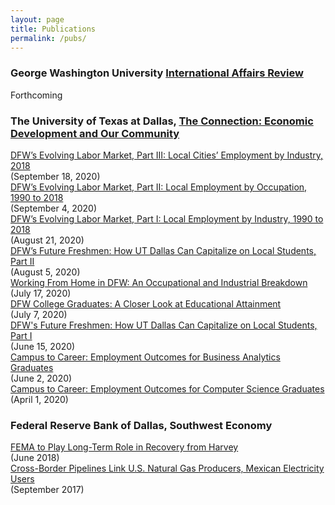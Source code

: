 ```yaml
---
layout: page
title: Publications
permalink: /pubs/
---
```

### George Washington University [International Affairs Review](https://iar-gwu.org/)

Forthcoming

### The University of Texas at Dallas, [The Connection: Economic Development and Our Community](https://www.utdallas.edu/economicengine/connection/)

[DFW’s Evolving Labor Market, Part III: Local Cities’ Employment by Industry, 2018](https://utdallas.edu/economicengine/download/The_Connection_20200918.pdf)  
(September 18, 2020)  
[DFW’s Evolving Labor Market, Part II: Local Employment by Occupation, 1990 to 2018](https://utdallas.edu/economicengine/download/The_Connection_20200904.pdf)  
(September 4, 2020)  
[DFW’s Evolving Labor Market, Part I: Local Employment by Industry, 1990 to 2018](https://utdallas.edu/economicengine/download/The_Connection_20200821.pdf)  
(August 21, 2020)  
[DFW’s Future Freshmen: How UT Dallas Can Capitalize on Local Students, Part II](https://utdallas.edu/economicengine/download/The_Connection_20200805.pdf)  
(August 5, 2020)  
[Working From Home in DFW: An Occupational and Industrial Breakdown](https://utdallas.edu/economicengine/download/The_Connection_20200717.pdf)  
(July 17, 2020)  
[DFW College Graduates: A Closer Look at Educational Attainment](https://utdallas.edu/economicengine/download/The_Connection_20200707.pdf)  
(July 7, 2020)  
[DFW's Future Freshmen: How UT Dallas Can Capitalize on Local Students, Part I](https://www.utdallas.edu/economicengine/download/The_Connection_20200615.pdf)  
(June 15, 2020)  
[Campus to Career: Employment Outcomes for Business Analytics Graduates](https://www.utdallas.edu/economicengine/download/The_Connection_20200602.pdf)  
(June 2, 2020)  
[Campus to Career: Employment Outcomes for Computer Science Graduates](https://www.utdallas.edu/economicengine/download/The_Connection_20200401.pdf)  
(April 1, 2020)


### Federal Reserve Bank of Dallas, Southwest Economy

[FEMA to Play Long-Term Role in Recovery from Harvey](https://www.dallasfed.org/~/media/documents/research/swe/2018/swe1802e.pdf)  
(June 2018)    
[Cross-Border Pipelines Link U.S. Natural Gas Producers, Mexican Electricity Users](https://www.dallasfed.org/~/media/documents/research/swe/2017/swe1703f.pdf)  
(September 2017)


